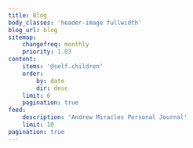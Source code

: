 ```yaml
---
title: Blog
body_classes: 'header-image fullwidth'
blog_url: blog
sitemap:
    changefreq: monthly
    priority: 1.03
content:
    items: '@self.children'
    order:
        by: date
        dir: desc
    limit: 6
    pagination: true
feed:
    description: 'Andrew Miracles Personal Journal'
    limit: 10
pagination: true
---
```


